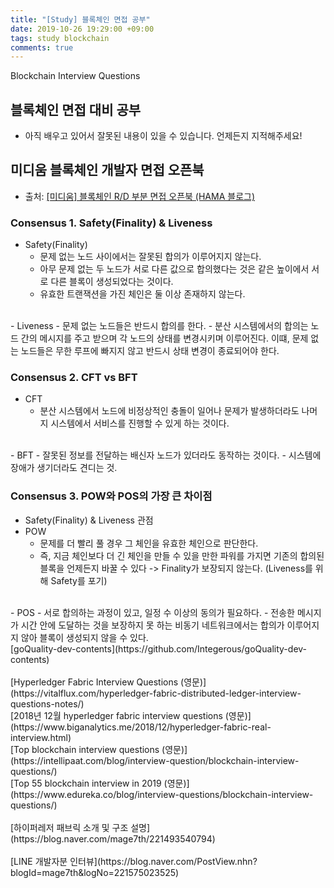 ```yaml
---
title: "[Study] 블록체인 면접 공부"
date: 2019-10-26 19:29:00 +09:00
tags: study blockchain
comments: true
---
```


Blockchain Interview Questions

## 블록체인 면접 대비 공부
- 아직 배우고 있어서 잘못된 내용이 있을 수 있습니다. 언제든지 지적해주세요!

## 미디움 블록체인 개발자 면접 오픈북
- 출처: [[미디움] 블록체인 R/D 부분 면접 오픈북 (HAMA 블로그)](https://hamait.tistory.com/1054)

### Consensus 1. Safety(Finality) & Liveness
- Safety(Finality)
  - 문제 없는 노드 사이에서는 잘못된 합의가 이루어지지 않는다.
  - 아무 문제 없는 두 노드가 서로 다른 값으로 합의했다는 것은 같은 높이에서 서로 다른 블록이 생성되었다는 것이다.
  - 유효한 트랜잭션을 가진 체인은 둘 이상 존재하지 않는다.
<br />
- Liveness
  - 문제 없는 노드들은 반드시 합의를 한다.
  - 분산 시스템에서의 합의는 노드 간의 메시지를 주고 받으며 각 노드의 상태를 변경시키며 이루어진다. 이떄, 문제 없는 노드들은 무한 루프에 빠지지 않고 반드시 상태 변경이 종료되어야 한다.

### Consensus 2. CFT vs BFT
- CFT
  - 분산 시스템에서 노드에 비정상적인 충돌이 일어나 문제가 발생하더라도 나머지 시스템에서 서비스를 진행할 수 있게 하는 것이다.
<br />
- BFT
  - 잘못된 정보를 전달하는 배신자 노드가 있더라도 동작하는 것이다.
  - 시스템에 장애가 생기더라도 견디는 것.

### Consensus 3. POW와 POS의 가장 큰 차이점
- Safety(Finality) & Liveness 관점
- POW
  - 문제를 더 빨리 풀 경우 그 체인을 유효한 체인으로 판단한다.
  - 즉, 지금 체인보다 더 긴 체인을 만들 수 있을 만한 파워를 가지면 기존의 합의된 블록을 언제든지 바꿀 수 있다 -> Finality가 보장되지 않는다. (Liveness를 위해 Safety를 포기)
<br />
- POS
  - 서로 합의하는 과정이 있고, 일정 수 이상의 동의가 필요하다.
  - 전송한 메시지가 시간 안에 도달하는 것을 보장하지 못 하는 비동기 네트워크에서는 합의가 이루어지지 않아 블록이 생성되지 않을 수 있다.
<br />
[goQuality-dev-contents](https://github.com/Integerous/goQuality-dev-contents)
<br />
<br />
[Hyperledger Fabric Interview Questions (영문)](https://vitalflux.com/hyperledger-fabric-distributed-ledger-interview-questions-notes/)
<br />
[2018년 12월 hyperledger fabric interview questions (영문)](https://www.biganalytics.me/2018/12/hyperledger-fabric-real-interview.html)
<br />
[Top blockchain interview questions (영문)](https://intellipaat.com/blog/interview-question/blockchain-interview-questions/)
<br />
[Top 55 blockchain interview in 2019 (영문)](https://www.edureka.co/blog/interview-questions/blockchain-interview-questions/)
<br />
<br />
[하이퍼레저 패브릭 소개 및 구조 설명](https://blog.naver.com/mage7th/221493540794)
<br />
<br />
[LINE 개발자분 인터뷰](https://blog.naver.com/PostView.nhn?blogId=mage7th&logNo=221575023525)
